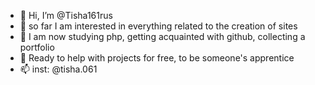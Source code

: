 - 👋 Hi, I’m @Tisha161rus
- 👀 so far I am interested in everything related to the creation of sites
- 🌱 I am now studying php, getting acquainted with github, collecting a portfolio
- 💞️ Ready to help with projects for free, to be someone's apprentice
- 📫 inst: @tisha.061

<!---
Tisha161rus/Tisha161rus is a ✨ special ✨ repository because its `README.md` (this file) appears on your GitHub profile.
You can click the Preview link to take a look at your changes.
--->
